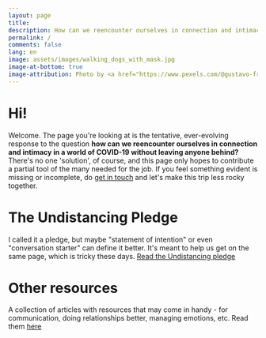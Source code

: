 ```yaml
---
layout: page
title:
description: How can we reencounter ourselves in connection and intimacy in a world of COVID-19 without leaving anyone behind?
permalink: /
comments: false
lang: en
image: assets/images/walking_dogs_with_mask.jpg
image-at-bottom: true
image-attribution: Photo by <a href="https://www.pexels.com/@gustavo-fring?utm_content=attributionCopyText&utm_medium=referral&utm_source=pexels" target="_blank">Gustavo Fring</a> from <a href="https://www.pexels.com/photo/photo-of-women-walking-with-their-dogs-on-grass-field-4148877/?utm_content=attributionCopyText&utm_medium=referral&utm_source=pexels">Pexels</a>
---
```


# Hi!

Welcome. The page you're looking at is the tentative, ever-evolving response to the question **how can we reencounter ourselves in connection and intimacy in a world of COVID-19 without leaving anyone behind?** There's no one 'solution', of course, and this page only hopes to contribute a partial tool of the many needed for the job.
If you feel something evident is missing or incomplete, do [get in touch]({{site.baseurl}}/contact) and let's make this trip less rocky together.

# The Undistancing Pledge

I called it a pledge, but maybe "statement of intention" or even "conversation starter" can define it better. It's meant to help us get on the same page, which is tricky these days.
<a class="btn btn-primary btn-lg" href="{{site.baseurl}}/pledge">Read the Undistancing pledge</a>


# Other resources
A collection of articles with resources that may come in handy - for communication, doing relationships better, managing emotions, etc. Read them <a class="btn btn-primary btn-sm" href="{{site.baseurl}}/resources">here</a>